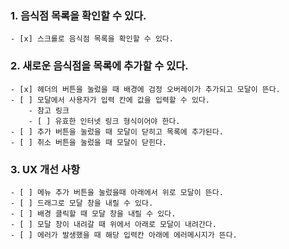 ### 1. 음식점 목록을 확인할 수 있다.

    - [x] 스크롤로 음식점 목록을 확인할 수 있다.

### 2. 새로운 음식점을 목록에 추가할 수 있다.

    - [x] 헤더의 버튼을 눌렀을 때 배경에 검정 오버레이가 추가되고 모달이 뜬다.
    - [ ] 모달에서 사용자가 입력 칸에 값을 입력할 수 있다.
        - 참고 링크
        - [ ] 유효한 인터넷 링크 형식이어야 한다.
    - [ ] 추가 버튼을 눌렀을 때 모달이 닫히고 목록에 추가된다.
    - [ ] 취소 버튼을 눌렀을 때 모달이 닫힌다.

### 3. UX 개선 사항

    - [ ] 메뉴 추가 버튼을 눌렀을때 아래에서 위로 모달이 뜬다.
    - [ ] 드래그로 모달 창을 내릴 수 있다.
    - [ ] 배경 클릭할 때 모달 창을 내릴 수 있다.
    - [ ] 모달 창이 내려갈 때 위에서 아래로 모달이 내려간다.
    - [ ] 에러가 발생했을 때 해당 입력칸 아래에 에러메시지가 뜬다.

